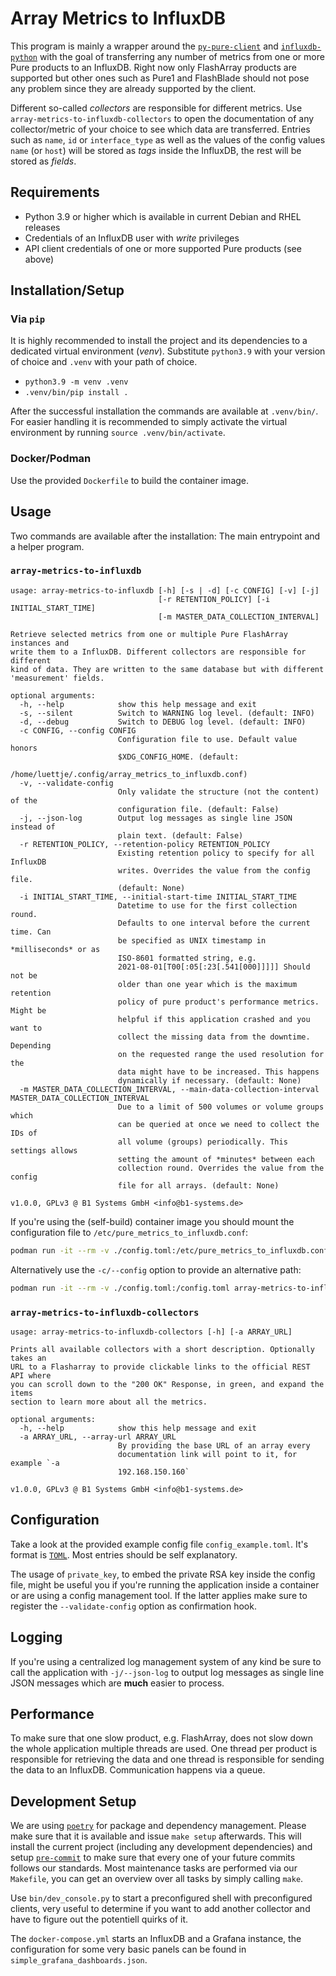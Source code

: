 # Array Metrics to InfluxDB

This program is mainly a wrapper around the
[`py-pure-client`](https://pure-storage-py-pure-client.readthedocs-hosted.com)
and [`influxdb-python`](https://influxdb-python.readthedocs.io) with the goal of
transferring any number of metrics from one or more Pure products to an
InfluxDB. Right now only FlashArray products are supported but other ones such
as Pure1 and FlashBlade should not pose any problem since they are already
supported by the client.

Different so-called _collectors_ are responsible for different metrics. Use
`array-metrics-to-influxdb-collectors` to open the documentation of any
collector/metric of your choice to see which data are transferred. Entries such
as `name`, `id` or `interface_type` as well as the values of the config values
`name` (or `host`) will be stored as _tags_ inside the InfluxDB, the rest will
be stored as _fields_.

## Requirements

- Python 3.9 or higher which is available in current Debian and RHEL releases
- Credentials of an InfluxDB user with _write_ privileges
- API client credentials of one or more supported Pure products (see above)

## Installation/Setup

### Via `pip`

It is highly recommended to install the project and its dependencies to a
dedicated virtual environment (_venv_). Substitute `python3.9` with your version
of choice and `.venv` with your path of choice.

- `python3.9 -m venv .venv`
- `.venv/bin/pip install .`

After the successful installation the commands are available at `.venv/bin/`.
For easier handling it is recommended to simply activate the virtual environment
by running `source .venv/bin/activate`.

### Docker/Podman

Use the provided `Dockerfile` to build the container image.

## Usage

Two commands are available after the installation: The main entrypoint and a
helper program.

### `array-metrics-to-influxdb`

```shell
usage: array-metrics-to-influxdb [-h] [-s | -d] [-c CONFIG] [-v] [-j]
                                 [-r RETENTION_POLICY] [-i INITIAL_START_TIME]
                                 [-m MASTER_DATA_COLLECTION_INTERVAL]

Retrieve selected metrics from one or multiple Pure FlashArray instances and
write them to a InfluxDB. Different collectors are responsible for different
kind of data. They are written to the same database but with different
'measurement' fields.

optional arguments:
  -h, --help            show this help message and exit
  -s, --silent          Switch to WARNING log level. (default: INFO)
  -d, --debug           Switch to DEBUG log level. (default: INFO)
  -c CONFIG, --config CONFIG
                        Configuration file to use. Default value honors
                        $XDG_CONFIG_HOME. (default:
                        /home/luettje/.config/array_metrics_to_influxdb.conf)
  -v, --validate-config
                        Only validate the structure (not the content) of the
                        configuration file. (default: False)
  -j, --json-log        Output log messages as single line JSON instead of
                        plain text. (default: False)
  -r RETENTION_POLICY, --retention-policy RETENTION_POLICY
                        Existing retention policy to specify for all InfluxDB
                        writes. Overrides the value from the config file.
                        (default: None)
  -i INITIAL_START_TIME, --initial-start-time INITIAL_START_TIME
                        Datetime to use for the first collection round.
                        Defaults to one interval before the current time. Can
                        be specified as UNIX timestamp in *milliseconds* or as
                        ISO-8601 formatted string, e.g.
                        2021-08-01[T00[:05[:23[.541[000]]]]] Should not be
                        older than one year which is the maximum retention
                        policy of pure product's performance metrics. Might be
                        helpful if this application crashed and you want to
                        collect the missing data from the downtime. Depending
                        on the requested range the used resolution for the
                        data might have to be increased. This happens
                        dynamically if necessary. (default: None)
  -m MASTER_DATA_COLLECTION_INTERVAL, --main-data-collection-interval MASTER_DATA_COLLECTION_INTERVAL
                        Due to a limit of 500 volumes or volume groups which
                        can be queried at once we need to collect the IDs of
                        all volume (groups) periodically. This settings allows
                        setting the amount of *minutes* between each
                        collection round. Overrides the value from the config
                        file for all arrays. (default: None)

v1.0.0, GPLv3 @ B1 Systems GmbH <info@b1-systems.de>
```

If you're using the (self-build) container image you should mount the
configuration file to `/etc/pure_metrics_to_influxdb.conf`:

```bash
podman run -it --rm -v ./config.toml:/etc/pure_metrics_to_influxdb.conf array-metrics-to-influxdb
```

Alternatively use the `-c/--config` option to provide an alternative path:

```bash
podman run -it --rm -v ./config.toml:/config.toml array-metrics-to-influxdb -c /config.toml
```

### `array-metrics-to-influxdb-collectors`

```shell
usage: array-metrics-to-influxdb-collectors [-h] [-a ARRAY_URL]

Prints all available collectors with a short description. Optionally takes an
URL to a Flasharray to provide clickable links to the official REST API where
you can scroll down to the "200 OK" Response, in green, and expand the items
section to learn more about all the metrics.

optional arguments:
  -h, --help            show this help message and exit
  -a ARRAY_URL, --array-url ARRAY_URL
                        By providing the base URL of an array every
                        documentation link will point to it, for example `-a
                        192.168.150.160`

v1.0.0, GPLv3 @ B1 Systems GmbH <info@b1-systems.de>
```

## Configuration

Take a look at the provided example config file `config_example.toml`. It's
format is [`TOML`](https://toml.io/en/). Most entries should be self
explanatory.

The usage of `private_key`, to embed the private RSA key inside the config file,
might be useful you if you're running the application inside a container or are
using a config management tool. If the latter applies make sure to register the
`--validate-config` option as confirmation hook.

## Logging

If you're using a centralized log management system of any kind be sure to call
the application with `-j/--json-log` to output log messages as single line JSON
messages which are **much** easier to process.

## Performance

To make sure that one slow product, e.g. FlashArray, does not slow down the
whole application multiple threads are used. One thread per product is
responsible for retrieving the data and one thread is responsible for sending
the data to an InfluxDB. Communication happens via a queue.

## Development Setup

We are using [`poetry`](https://python-poetry.org) for package and dependency
management. Please make sure that it is available and issue `make setup`
afterwards. This will install the current project (including any development
dependencies) and setup [`pre-commit`](https://pre-commit.com) to make sure that
every one of your future commits follows our standards. Most maintenance tasks
are performed via our `Makefile`, you can get an overview over all tasks by
simply calling `make`.

Use `bin/dev_console.py` to start a preconfigured shell with preconfigured
clients, very useful to determine if you want to add another collector and have
to figure out the potentiell quirks of it.

The `docker-compose.yml` starts an InfluxDB and a Grafana instance, the
configuration for some very basic panels can be found in
`simple_grafana_dashboards.json`.
